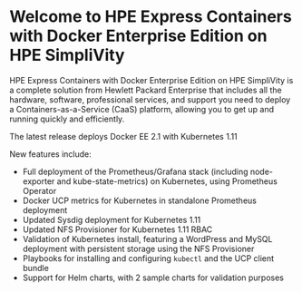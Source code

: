 # Welcome to HPE Express Containers with Docker Enterprise Edition on HPE SimpliVity

HPE Express Containers with Docker Enterprise Edition on HPE SimpliVity is a complete solution from Hewlett Packard Enterprise that includes all the hardware, software, professional services, and support you need to deploy a Containers-as-a-Service \(CaaS\) platform, allowing you to get up and running quickly and efficiently.

The latest release deploys Docker EE 2.1 with Kubernetes 1.11

New features include:

- Full deployment of the Prometheus/Grafana stack (including node-exporter and kube-state-metrics) on Kubernetes, using Prometheus Operator
- Docker UCP metrics for Kubernetes in standalone Prometheus deployment
- Updated Sysdig deployment for Kubernetes 1.11
- Updated NFS Provisioner for Kubernetes 1.11 RBAC
- Validation of Kubernetes install, featuring a WordPress and MySQL deployment with persistent storage using the NFS Provisioner
- Playbooks for installing and configuring `kubectl` and the UCP client bundle
- Support for Helm charts, with 2 sample charts for validation purposes
